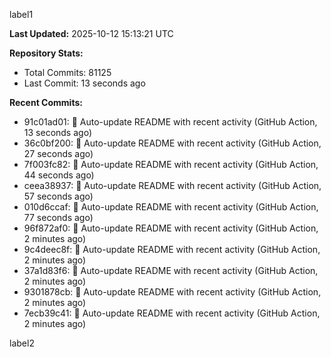 
label1 
<!-- ACTIVITY_START -->
**Last Updated:** 2025-10-12 15:13:21 UTC

**Repository Stats:**
- Total Commits: 81125
- Last Commit: 13 seconds ago

**Recent Commits:**
- 91c01ad01: 🤖 Auto-update README with recent activity (GitHub Action, 13 seconds ago)
- 36c0bf200: 🤖 Auto-update README with recent activity (GitHub Action, 27 seconds ago)
- 7f003fc82: 🤖 Auto-update README with recent activity (GitHub Action, 44 seconds ago)
- ceea38937: 🤖 Auto-update README with recent activity (GitHub Action, 57 seconds ago)
- 010d6ccaf: 🤖 Auto-update README with recent activity (GitHub Action, 77 seconds ago)
- 96f872af0: 🤖 Auto-update README with recent activity (GitHub Action, 2 minutes ago)
- 9c4deec8f: 🤖 Auto-update README with recent activity (GitHub Action, 2 minutes ago)
- 37a1d83f6: 🤖 Auto-update README with recent activity (GitHub Action, 2 minutes ago)
- 9301878cb: 🤖 Auto-update README with recent activity (GitHub Action, 2 minutes ago)
- 7ecb39c41: 🤖 Auto-update README with recent activity (GitHub Action, 2 minutes ago)
<!-- ACTIVITY_END -->

label2
